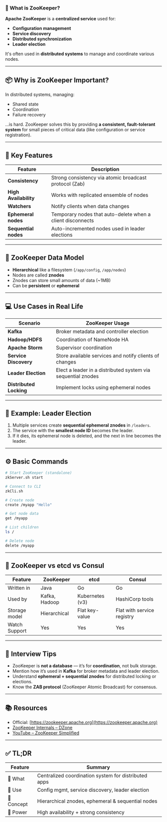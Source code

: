### 🦁 What is **ZooKeeper**?

**Apache ZooKeeper** is a **centralized service** used for:

* **Configuration management**
* **Service discovery**
* **Distributed synchronization**
* **Leader election**

It's often used in **distributed systems** to manage and coordinate various nodes.

---

## 📦 Why is ZooKeeper Important?

In distributed systems, managing:

* Shared state
* Coordination
* Failure recovery

...is hard. ZooKeeper solves this by providing **a consistent, fault-tolerant system** for small pieces of critical data (like configuration or service registration).

---

## 🔑 Key Features

| Feature               | Description                                                |
| --------------------- | ---------------------------------------------------------- |
| **Consistency**       | Strong consistency via atomic broadcast protocol (Zab)     |
| **High Availability** | Works with replicated ensemble of nodes                    |
| **Watchers**          | Notify clients when data changes                           |
| **Ephemeral nodes**   | Temporary nodes that auto-delete when a client disconnects |
| **Sequential nodes**  | Auto-incremented nodes used in leader elections            |

---

## 🔧 ZooKeeper Data Model

* **Hierarchical** like a filesystem (`/app/config`, `/app/nodes`)
* Nodes are called **znodes**
* Znodes can store small amounts of data (\~1MB)
* Can be **persistent** or **ephemeral**

---

## 💻 Use Cases in Real Life

| Scenario                | ZooKeeper Usage                                              |
| ----------------------- | ------------------------------------------------------------ |
| **Kafka**               | Broker metadata and controller election                      |
| **Hadoop/HDFS**         | Coordination of NameNode HA                                  |
| **Apache Storm**        | Supervisor coordination                                      |
| **Service Discovery**   | Store available services and notify clients of changes       |
| **Leader Election**     | Elect a leader in a distributed system via sequential znodes |
| **Distributed Locking** | Implement locks using ephemeral nodes                        |

---

## 📘 Example: Leader Election

1. Multiple services create **sequential ephemeral znodes** in `/leaders`.
2. The service with the **smallest node ID** becomes the leader.
3. If it dies, its ephemeral node is deleted, and the next in line becomes the leader.

---

## ⚙️ Basic Commands

```bash
# Start ZooKeeper (standalone)
zkServer.sh start

# Connect to CLI
zkCli.sh

# Create node
create /myapp "Hello"

# Get node data
get /myapp

# List children
ls /

# Delete node
delete /myapp
```

---

## 🔄 ZooKeeper vs etcd vs Consul

| Feature       | ZooKeeper     | etcd            | Consul                     |
| ------------- | ------------- | --------------- | -------------------------- |
| Written in    | Java          | Go              | Go                         |
| Used by       | Kafka, Hadoop | Kubernetes (v3) | HashiCorp tools            |
| Storage model | Hierarchical  | Flat key-value  | Flat with service registry |
| Watch Support | Yes           | Yes             | Yes                        |

---

## 🧠 Interview Tips

* ZooKeeper is **not a database** — it’s for **coordination**, not bulk storage.
* Mention how it’s used in **Kafka** for broker metadata and leader election.
* Understand **ephemeral + sequential znodes** for distributed locking or elections.
* Know the **ZAB protocol** (ZooKeeper Atomic Broadcast) for consensus.

---

## 📚 Resources

* Official: [https://zookeeper.apache.org](https://zookeeper.apache.org)
* [ZooKeeper Internals – DZone](https://dzone.com/articles/zookeeper-internals)
* [YouTube – ZooKeeper Simplified](https://www.youtube.com/watch?v=8krd5qKv9rI)

---

## ✅ TL;DR

| Feature    | Summary                                              |
| ---------- | ---------------------------------------------------- |
| 💬 What    | Centralized coordination system for distributed apps |
| 🎯 Use     | Config mgmt, service discovery, leader election      |
| 🧠 Concept | Hierarchical znodes, ephemeral & sequential nodes    |
| 💪 Power   | High availability + strong consistency               |

